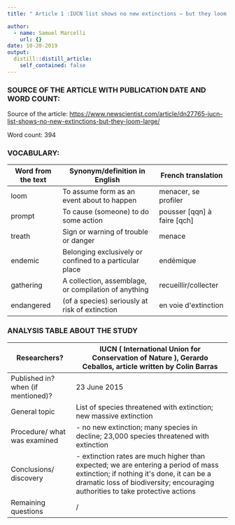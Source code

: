 ```yaml
---
title: " Article 1 :IUCN list shows no new extinctions – but they loom large"

author:
  - name: Samuel Marcelli
    url: {}
date: 10-20-2019
output:
  distill::distill_article:
    self_contained: false
---
```




### SOURCE OF THE ARTICLE WITH PUBLICATION DATE AND WORD COUNT:

Source of the article: https://www.newscientist.com/article/dn27765-iucn-list-shows-no-new-extinctions-but-they-loom-large/

Word count: 394

### VOCABULARY: 

| Word from the text | Synonym/definition in English                           | French translation          |
| ------------------ | ------------------------------------------------------- | --------------------------- |
| loom               | To assume form as an event about to happen              | menacer, se profiler        |
| prompt             | To cause (someone) to do some action                    | pousser [qqn] à faire [qch] |
| treath             |  Sign or warning of trouble or danger                   | menace                      |
| endemic            | Belonging exclusively or confined to a particular place | endémique                   |
| gathering          |  A collection, assemblage, or compilation of anything   | recueillir/collecter        |
| endangered         | (of a species) seriously at risk of extinction          | en voie d'extinction        |

### ANALYSIS TABLE ABOUT THE STUDY

| Researchers?                       | IUCN ( International Union for Conservation of Nature ), Gerardo Ceballos, article written by Colin Barras                                                                                                              |
| ---------------------------------- | ----------------------------------------------------------------------------------------------------------------------------------------------------------------------------------------------------------------------- |
| Published in? when (if mentioned)? | 23 June 2015                                                                                                                                                                                                            |
| General topic                      | List of species threatened with extinction; new massive extinction                                                                                                                                                      |
| Procedure/ what was examined       | - no new extinction; many species in decline; 23,000 species threatened with extinction                                                                                                                               |
| Conclusions/ discovery             | -    extinction rates are much higher than expected; we are entering a period of mass extinction;  if nothing it's done, it can be a dramatic loss of biodiversity; encouraging authorities to take protective actions  |
| Remaining questions                | /                                                                                                                                                                                                                       |
